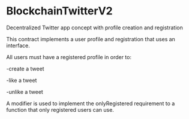 # BlockchainTwitterV2

Decentralized Twitter app concept with profile creation and registration

This contract implements a user profile and registration that uses an interface.

All users must have a registered profile in order to:

-create a tweet

-like a tweet

-unlike a tweet

A modifier is used to implement the onlyRegistered requirement to a function
that only registered users can use.
